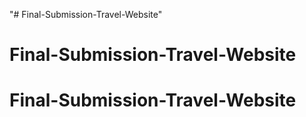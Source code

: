"# Final-Submission-Travel-Website" 
# Final-Submission-Travel-Website
# Final-Submission-Travel-Website
